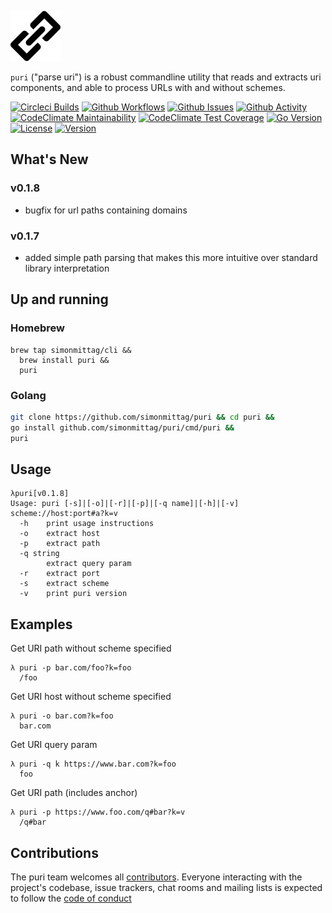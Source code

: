 ![](logo.png)

`puri` ("parse uri") is a robust commandline utility that reads and extracts uri components, and able to process URLs
with and without schemes.

[![Circleci Builds](https://circleci.com/gh/simonmittag/puri.svg?style=shield)](https://circleci.com/gh/simonmittag/puri)
[![Github Workflows](https://github.com/simonmittag/mse6/workflows/Go/badge.svg)](https://github.com/simonmittag/puri/actions)
[![Github Issues](https://img.shields.io/github/issues/simonmittag/puri)](https://github.com/simonmittag/puri/issues)
[![Github Activity](https://img.shields.io/github/commit-activity/m/simonmittag/puri)](https://img.shields.io/github/commit-activity/m/simonmittag/puri)  
[![CodeClimate Maintainability](https://api.codeclimate.com/v1/badges/1f3771faf0b714cab0de/maintainability)](https://codeclimate.com/github/simonmittag/puri/maintainability)
[![CodeClimate Test Coverage](https://api.codeclimate.com/v1/badges/1f3771faf0b714cab0de/test_coverage)](https://codeclimate.com/github/simonmittag/puri/test_coverage)
[![Go Version](https://img.shields.io/github/go-mod/go-version/simonmittag/puri)](https://img.shields.io/github/go-mod/go-version/simonmittag/puri)
[![License](https://img.shields.io/badge/License-Apache%202.0-blue.svg)](https://opensource.org/licenses/Apache-2.0)
[![Version](https://img.shields.io/badge/version-0.1.8-orange)](https://github.com/simonmittag/puri/releases/tag/v0.1.8)

## What's New
### v0.1.8
* bugfix for url paths containing domains

### v0.1.7
* added simple path parsing that makes this more intuitive over standard library interpretation

## Up and running
### Homebrew
```
brew tap simonmittag/cli &&
  brew install puri &&
  puri 
```

### Golang
```bash
git clone https://github.com/simonmittag/puri && cd puri && 
go install github.com/simonmittag/puri/cmd/puri && 
puri 
```

## Usage
```
λpuri[v0.1.8]
Usage: puri [-s]|[-o]|[-r]|[-p]|[-q name]|[-h]|[-v] scheme://host:port#a?k=v
  -h	print usage instructions
  -o	extract host
  -p	extract path
  -q string
    	extract query param
  -r	extract port
  -s	extract scheme
  -v	print puri version
```

## Examples

Get URI path without scheme specified
```
λ puri -p bar.com/foo?k=foo
  /foo
```

Get URI host without scheme specified
```
λ puri -o bar.com?k=foo
  bar.com
```

Get URI query param
```
λ puri -q k https://www.bar.com?k=foo
  foo
```

Get URI path (includes anchor)
```
λ puri -p https://www.foo.com/q#bar?k=v
  /q#bar
```


## Contributions
The puri team welcomes all [contributors](https://github.com/simonmittag/puri/blob/master/CONTRIBUTING.md). Everyone interacting with the project's codebase, issue trackers, chat rooms and mailing lists
is expected to follow the [code of conduct](https://github.com/simonmittag/puri/blob/master/CODE_OF_CONDUCT.md)